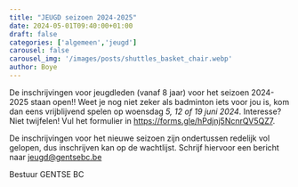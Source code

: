 ```yaml
---
title: "JEUGD seizoen 2024-2025"
date: 2024-05-01T09:40:00+01:00
draft: false
categories: ['algemeen','jeugd']
carousel: false
carousel_img: '/images/posts/shuttles_basket_chair.webp'
author: Boye
---
```

De inschrijvingen voor jeugdleden (vanaf 8 jaar) voor het seizoen 2024-2025 staan open!!
Weet je nog niet zeker als badminton iets voor jou is, kom dan eens vrijblijvend spelen op woensdag *5, 12 of 19 juni 2024*. 
Interesse? Niet twijfelen! Vul het formulier in https://forms.gle/hPdjnj5NcnrQV5QZ7. 

De inschrijvingen voor het nieuwe seizoen zijn ondertussen redelijk vol gelopen, dus inschrijven kan op de wachtlijst. Schrijf hiervoor een bericht naar jeugd@gentsebc.be


Bestuur GENTSE BC



